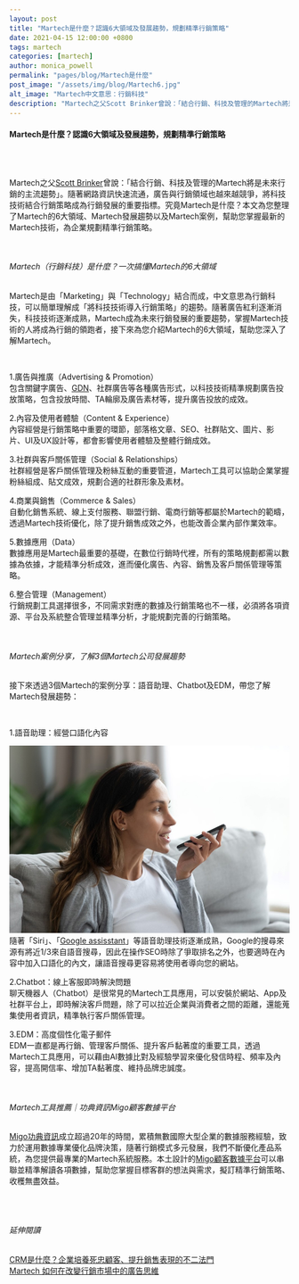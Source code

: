 ```yaml
---
layout: post
title: "Martech是什麼？認識6大領域及發展趨勢，規劃精準行銷策略"
date: 2021-04-15 12:00:00 +0800
tags: martech
categories: [martech]
author: monica_powell
permalink: "pages/blog/Martech是什麼"
post_image: "/assets/img/blog/Martech6.jpg"
alt_image: "Martech中文意思：行銷科技"
description: "Martech之父Scott Brinker曾說：「結合行銷、科技及管理的Martech將是..."
---
```


<div class="post-content">
  <h4>Martech是什麼？認識6大領域及發展趨勢，規劃精準行銷策略</h4>
  <br><br>
  <p>
    Martech之父<a href="https://en.wikipedia.org/wiki/Scott_Brinker" target="_blank">Scott Brinker</a>曾說：「結合行銷、科技及管理的Martech將是未來行銷的主流趨勢」。隨著網路資訊快速流通，廣告與行銷領域也越來越競爭，將科技技術結合行銷策略成為行銷發展的重要指標。究竟Martech是什麼？本文為您整理了Martech的6大領域、Martech發展趨勢以及Martech案例，幫助您掌握最新的Martech技術，為企業規劃精準行銷策略。 
  </p>
  <br>
  <h6> Martech（行銷科技）是什麼？一次搞懂Martech的6大領域 </h6>
  <p>
    Martech是由「Marketing」與「Technology」結合而成，中文意思為行銷科技，可以簡單理解成「將科技技術導入行銷策略」的趨勢。隨著廣告紅利逐漸消失，科技技術逐漸成熟，Martech成為未來行銷發展的重要趨勢，掌握Martech技術的人將成為行銷的領跑者，接下來為您介紹Martech的6大領域，幫助您深入了解Martech。  
  </p><br>
  <p>
    1.廣告與推廣（Advertising & Promotion）<br>
    包含關鍵字廣告、<a href="https://support.google.com/google-ads/answer/2404190?hl=zh-Hant" target="_blank">GDN</a>、社群廣告等各種廣告形式，以科技技術精準規劃廣告投放策略，包含投放時間、TA輪廓及廣告素材等，提升廣告投放的成效。 
  </p>
  <p>
    2.內容及使用者體驗（Content & Experience）<br>
    內容經營是行銷策略中重要的環節，部落格文章、SEO、社群貼文、圖片、影片、UI及UX設計等，都會影響使用者體驗及整體行銷成效。 
  </p>
  <p>
    3.社群與客戶關係管理（Social & Relationships）<br>
    社群經營是客戶關係管理及粉絲互動的重要管道，Martech工具可以協助企業掌握粉絲組成、貼文成效，規劃合適的社群形象及素材。
  </p>
  <p>
    4.商業與銷售（Commerce & Sales）<br>
    自動化銷售系統、線上支付服務、聯盟行銷、電商行銷等都屬於Martech的範疇，透過Martech技術優化，除了提升銷售成效之外，也能改善企業內部作業效率。
  </p>
  <p>
    5.數據應用（Data）<br>
    數據應用是Martech最重要的基礎，在數位行銷時代裡，所有的策略規劃都需以數據為依據，才能精準分析成效，進而優化廣告、內容、銷售及客戶關係管理等策略。 
  </p>
  <p>
    6.整合管理（Management）<br>
    行銷規劃工具選擇很多，不同需求對應的數據及行銷策略也不一樣，必須將各項資源、平台及系統整合管理並精準分析，才能規劃完善的行銷策略。 
  </p>​
  <h6>
    Martech案例分享，了解3個Martech公司發展趨勢
  </h6>
  <p>
    接下來透過3個Martech的案例分享：語音助理、Chatbot及EDM，帶您了解Martech發展趨勢：  
  </p>
  <br>
  <p>
    1.語音助理：經營口語化內容<br>
  <div class="blog-thumb">
    <img src="/assets/img/blog/Martech6_1.jpg" alt="Martech案例：語音搜尋優化"/>​
  </div>
    隨著「Siri」、「<a href="https://zh.wikipedia.org/zh-tw/Google%E5%8A%A9%E7%90%86" target="blank">Google assisstant</a>」等語音助理技術逐漸成熟，Google的搜尋來源有將近1/3來自語音搜尋，因此在操作SEO時除了爭取排名之外，也要適時在內容中加入口語化的內文，讓語音搜尋更容易將使用者導向您的網站。  
  </p>
  <p>
    2.Chatbot：線上客服即時解決問題 <br>
    聊天機器人（Chatbot）是很常見的Martech工具應用，可以安裝於網站、App及社群平台上，即時解決客戶問題，除了可以拉近企業與消費者之間的距離，還能蒐集使用者資訊，精準執行客戶關係管理。  
  </p>
  <p>
    3.EDM：高度個性化電子郵件 <br>
    EDM一直都是再行銷、管理客戶關係、提升客戶黏著度的重要工具，透過Martech工具應用，可以藉由AI數據比對及經驗學習來優化發信時程、頻率及內容，提高開信率、增加TA黏著度、維持品牌忠誠度。
  </p>
  <br>
  <h6>
    Martech工具推薦｜功典資訊Migo顧客數據平台 
  </h6>
  <p>
    <a href="{{site.baseurl}}/" target="_blank">Migo功典資訊</a>成立超過20年的時間，累積無數國際大型企業的數據服務經驗，致力於運用數據專業優化品牌決策，隨著行銷模式多元發展，我們不斷優化產品系統，為您提供最專業的Martech系統服務。本土設計的<a href="{{site.baseurl}}/pages/services-details" target="_blank">Migo顧客數據平台</a>可以串聯並精準解讀各項數據，幫助您掌握目標客群的想法與需求，擬訂精準行銷策略、收穫無盡效益。
  </p><br><br>
  <h6 class="extend">
    延伸閱讀
  </h6>
  <p>
    <a href="{{site.baseurl}}/pages/blog/CRM是什麼" target="_blank">CRM是什麼？企業培養死忠顧客、提升銷售表現的不二法門</a>
    <br>
    <a href="{{site.baseurl}}/pages/blog/改變行銷思維" target="_blank">Martech 如何在改變行銷市場中的廣告思維 </a>
  </p>
</div>
